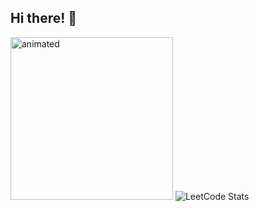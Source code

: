 ## Hi there! 🤙

<img height="260" src="https://media.giphy.com/media/v1.Y2lkPTc5MGI3NjExeHBnN21vcGVkazdvZTNwY2NieDd5Z3JwcGltOHFzN2ZibHdrcWF2OCZlcD12MV9naWZzX3NlYXJjaCZjdD1n/aNqEFrYVnsS52/giphy.gif" alt="animated" style="align-self: flex-start;">
<img src="https://leetcard.jacoblin.cool/gustavomaltanv?theme=catppuccinMocha&font=Roboto&ext=heatmap" alt="LeetCode Stats" style="height: auto;">




<!-- 
**gustavomaltanv/gustavomaltanv** is a ✨ _special_ ✨ repository because its `README.md` (this file) appears on your GitHub profile.

Here are some ideas to get you started:

- 🔭 I’m currently working on ...
- 🌱 I’m currently learning ...
- 👯 I’m looking to collaborate on ...
- 🤔 I’m looking for help with ...
- 💬 Ask me about ...
- 📫 How to reach me: ...
- 😄 Pronouns: ...
- ⚡ Fun fact: ...
-->
